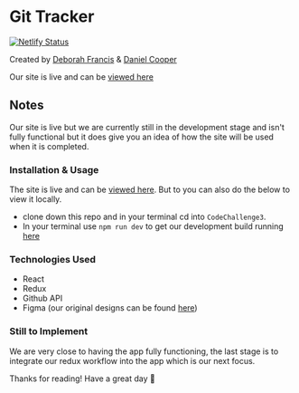 # Git Tracker

[![Netlify Status](https://api.netlify.com/api/v1/badges/dc73ea8b-85a8-42e0-b8ad-3cef1c78faef/deploy-status)](https://app.netlify.com/sites/git-tracker/deploys)

Created by [Deborah Francis](https://github.com/Deb0890) & [Daniel Cooper](https://github.com/danjcooper)

Our site is live and can be [viewed here](https://git-tracker.netlify.app/)

## Notes

Our site is live but we are currently still in the development stage and isn't fully functional but it does give you an idea of how the site will be used when it is completed.

### Installation & Usage

The site is live and can be [viewed here](https://git-tracker.netlify.app/). But to you can also do the below to view it locally.

- clone down this repo and in your terminal cd into `CodeChallenge3`.
- In your terminal use `npm run dev` to get our development build running [here](http://localhost:8080/)

### Technologies Used

- React
- Redux
- Github API
- Figma (our original designs can be found [here](https://www.figma.com/file/Aw6tK95gXwWAjDUf14A3kE/Untitled?node-id=0%3A1))

### Still to Implement

We are very close to having the app fully functioning, the last stage is to integrate our redux workflow into the app which is our next focus.

Thanks for reading!
Have a great day 🥳
